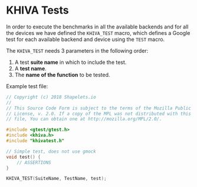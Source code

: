 # KHIVA Tests

In order to execute the benchmarks in all the available backends and for all the devices we have defined the `KHIVA_TEST` macro, which defines a Google test for each available backend and device using the `TEST` macro.

The `KHIVA_TEST` needs 3 parameters in the following order:
1. A test **suite name** in which to include the test.
2. A **test name**.
3. The **name of the function** to be tested.

Example test file:
```C++
// Copyright (c) 2018 Shapelets.io
//
// This Source Code Form is subject to the terms of the Mozilla Public
// License, v. 2.0. If a copy of the MPL was not distributed with this
// file, You can obtain one at http://mozilla.org/MPL/2.0/.

#include <gtest/gtest.h>
#include <khiva.h>
#include "khivatest.h"

// Simple test, does not use gmock
void test() {
    // ASSERTIONS
}

KHIVA_TEST(SuiteName, TestName, test);
```
